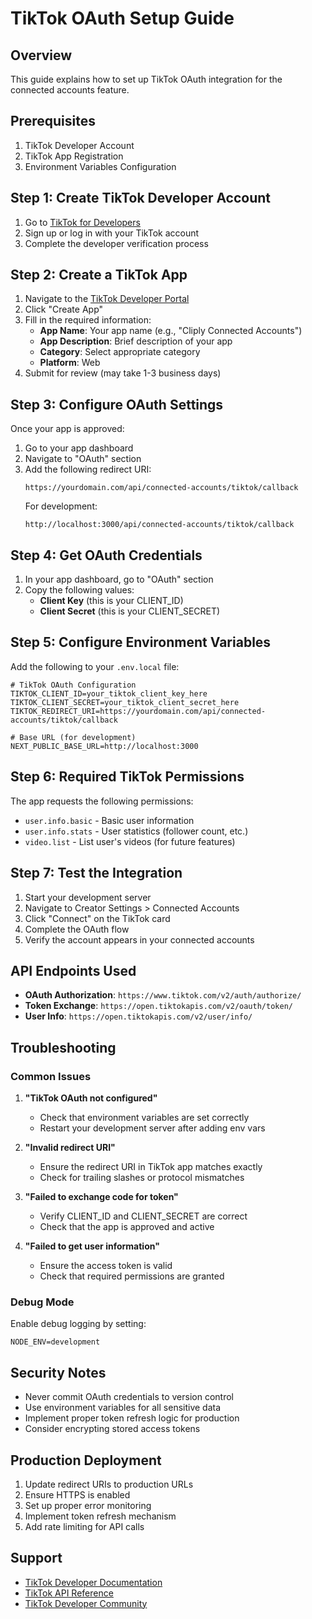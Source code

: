 # TikTok OAuth Setup Guide

## Overview
This guide explains how to set up TikTok OAuth integration for the connected accounts feature.

## Prerequisites
1. TikTok Developer Account
2. TikTok App Registration
3. Environment Variables Configuration

## Step 1: Create TikTok Developer Account
1. Go to [TikTok for Developers](https://developers.tiktok.com/)
2. Sign up or log in with your TikTok account
3. Complete the developer verification process

## Step 2: Create a TikTok App
1. Navigate to the [TikTok Developer Portal](https://developers.tiktok.com/apps/)
2. Click "Create App"
3. Fill in the required information:
   - **App Name**: Your app name (e.g., "Cliply Connected Accounts")
   - **App Description**: Brief description of your app
   - **Category**: Select appropriate category
   - **Platform**: Web
4. Submit for review (may take 1-3 business days)

## Step 3: Configure OAuth Settings
Once your app is approved:

1. Go to your app dashboard
2. Navigate to "OAuth" section
3. Add the following redirect URI:
   ```
   https://yourdomain.com/api/connected-accounts/tiktok/callback
   ```
   For development:
   ```
   http://localhost:3000/api/connected-accounts/tiktok/callback
   ```

## Step 4: Get OAuth Credentials
1. In your app dashboard, go to "OAuth" section
2. Copy the following values:
   - **Client Key** (this is your CLIENT_ID)
   - **Client Secret** (this is your CLIENT_SECRET)

## Step 5: Configure Environment Variables
Add the following to your `.env.local` file:

```env
# TikTok OAuth Configuration
TIKTOK_CLIENT_ID=your_tiktok_client_key_here
TIKTOK_CLIENT_SECRET=your_tiktok_client_secret_here
TIKTOK_REDIRECT_URI=https://yourdomain.com/api/connected-accounts/tiktok/callback

# Base URL (for development)
NEXT_PUBLIC_BASE_URL=http://localhost:3000
```

## Step 6: Required TikTok Permissions
The app requests the following permissions:
- `user.info.basic` - Basic user information
- `user.info.stats` - User statistics (follower count, etc.)
- `video.list` - List user's videos (for future features)

## Step 7: Test the Integration
1. Start your development server
2. Navigate to Creator Settings > Connected Accounts
3. Click "Connect" on the TikTok card
4. Complete the OAuth flow
5. Verify the account appears in your connected accounts

## API Endpoints Used
- **OAuth Authorization**: `https://www.tiktok.com/v2/auth/authorize/`
- **Token Exchange**: `https://open.tiktokapis.com/v2/oauth/token/`
- **User Info**: `https://open.tiktokapis.com/v2/user/info/`

## Troubleshooting

### Common Issues
1. **"TikTok OAuth not configured"**
   - Check that environment variables are set correctly
   - Restart your development server after adding env vars

2. **"Invalid redirect URI"**
   - Ensure the redirect URI in TikTok app matches exactly
   - Check for trailing slashes or protocol mismatches

3. **"Failed to exchange code for token"**
   - Verify CLIENT_ID and CLIENT_SECRET are correct
   - Check that the app is approved and active

4. **"Failed to get user information"**
   - Ensure the access token is valid
   - Check that required permissions are granted

### Debug Mode
Enable debug logging by setting:
```env
NODE_ENV=development
```

## Security Notes
- Never commit OAuth credentials to version control
- Use environment variables for all sensitive data
- Implement proper token refresh logic for production
- Consider encrypting stored access tokens

## Production Deployment
1. Update redirect URIs to production URLs
2. Ensure HTTPS is enabled
3. Set up proper error monitoring
4. Implement token refresh mechanism
5. Add rate limiting for API calls

## Support
- [TikTok Developer Documentation](https://developers.tiktok.com/doc/)
- [TikTok API Reference](https://developers.tiktok.com/doc/)
- [TikTok Developer Community](https://developers.tiktok.com/community)
